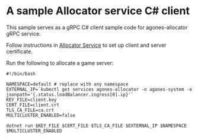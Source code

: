 # A sample Allocator service C# client

This sample serves as a gRPC C# client sample code for agones-allocator gRPC service.

Follow instructions in [Allocator Service](https://agones.dev/site/docs/advanced/allocator-service) to set up client and server certificate.

Run the following to allocate a game server:
```
#!/bin/bash

NAMESPACE=default # replace with any namespace
EXTERNAL_IP=`kubectl get services agones-allocator -n agones-system -o jsonpath='{.status.loadBalancer.ingress[0].ip}'`
KEY_FILE=client.key
CERT_FILE=client.crt
TLS_CA_FILE=ca.crt
MULTICLUSTER_ENABLED=false

dotnet run $KEY_FILE $CERT_FILE $TLS_CA_FILE $EXTERNAL_IP $NAMESPACE $MULTICLUSTER_ENABLED
```
